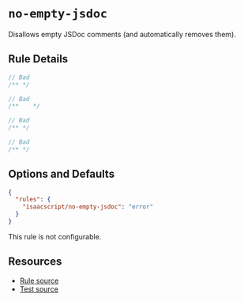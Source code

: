 # `no-empty-jsdoc`

Disallows empty JSDoc comments (and automatically removes them).

## Rule Details

```ts
// Bad
/** */
```

```ts
// Bad
/**    */
```

```ts
// Bad
/** */
```

```ts
// Bad
/** */
```

## Options and Defaults

```json
{
  "rules": {
    "isaacscript/no-empty-jsdoc": "error"
  }
}
```

This rule is not configurable.

## Resources

- [Rule source](../../src/rules/no-empty-jsdoc.ts)
- [Test source](../../tests/rules/no-empty-jsdoc.test.ts)

